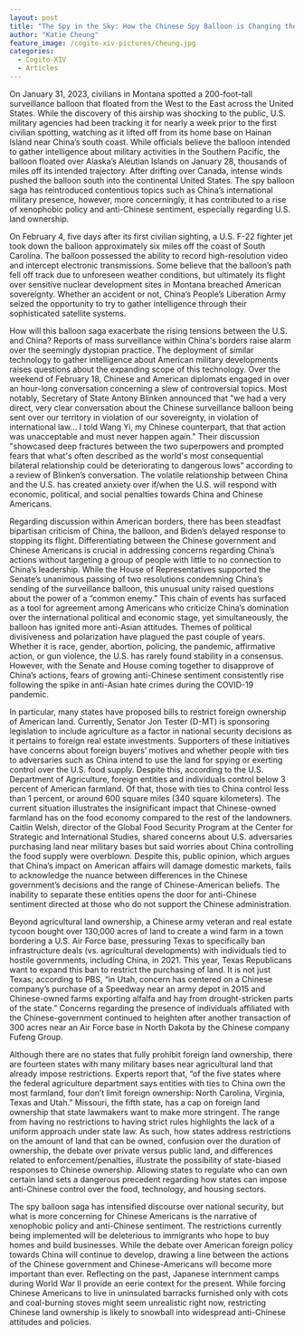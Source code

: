 ```yaml
---
layout: post
title: "The Spy in the Sky: How the Chinese Spy Balloon is Changing the Conversation about Land Ownership"
author: "Katie Cheung"
feature_image: /cogito-xiv-pictures/cheung.jpg
categories:
  - Cogito-XIV
  - Articles
---
```

On January 31, 2023, civilians in Montana spotted a 200-foot-tall surveillance balloon that floated from the West to the East across the United States. While the discovery of this airship was shocking to the public, U.S. military agencies had been tracking it for nearly a week prior to the first civilian spotting, watching as it lifted off from its home base on Hainan Island near China’s south coast. While officials believe the balloon intended to gather intelligence about military activities in the Southern Pacific, the balloon floated over Alaska’s Aleutian Islands on January 28, thousands of miles off its intended trajectory. After drifting over Canada, intense winds pushed the balloon south into the continental United States. The spy balloon saga has reintroduced contentious topics such as China’s international military presence, however, more concerningly, it has contributed to a rise of xenophobic policy and anti-Chinese sentiment, especially regarding U.S. land ownership.

On February 4, five days after its first civilian sighting, a U.S. F-22 fighter jet took down the balloon approximately six miles off the coast of South Carolina. The balloon possessed the ability to record high-resolution video and intercept electronic transmissions. Some believe that the balloon’s path fell off track due to unforeseen weather conditions, but ultimately its flight over sensitive nuclear development sites in Montana breached American sovereignty. Whether an accident or not, China’s People’s Liberation Army seized the opportunity to try to gather intelligence through their sophisticated satellite systems. 

How will this balloon saga exacerbate the rising tensions between the U.S. and China? Reports of mass surveillance within China's borders raise alarm over the seemingly dystopian practice. The deployment of similar technology to gather intelligence about American military developments raises questions about the expanding scope of this technology. Over the weekend of February 18, Chinese and American diplomats engaged in over an hour-long conversation concerning a slew of controversial topics. Most notably, Secretary of State Antony Blinken announced that "we had a very direct, very clear conversation about the Chinese surveillance balloon being sent over our territory in violation of our sovereignty, in violation of international law… I told Wang Yi, my Chinese counterpart, that that action was unacceptable and must never happen again." Their discussion "showcased deep fractures between the two superpowers and prompted fears that what's often described as the world's most consequential bilateral relationship could be deteriorating to dangerous lows” according to a review of Blinken’s conversation. The volatile relationship between China and the U.S. has created anxiety over if/when the U.S. will respond with economic, political, and social penalties towards China and Chinese Americans. 

Regarding discussion within American borders, there has been steadfast bipartisan criticism of China, the balloon, and Biden’s delayed response to stopping its flight. Differentiating between the Chinese government and Chinese Americans is crucial in addressing concerns regarding China’s actions without targeting a group of people with little to no connection to China’s leadership. While the House of Representatives supported the Senate’s unanimous passing of two resolutions condemning China’s sending of the surveillance balloon, this unusual unity raised questions about the power of a “common enemy.” This chain of events has surfaced as a tool for agreement among Americans who criticize China’s domination over the international political and economic stage, yet simultaneously, the balloon has ignited more anti-Asian attitudes. Themes of political divisiveness and polarization have plagued the past couple of years. Whether it is race, gender, abortion, policing, the pandemic, affirmative action, or gun violence, the U.S. has rarely found stability in a consensus. However, with the Senate and House coming together to disapprove of China’s actions, fears of growing anti-Chinese sentiment consistently rise following the spike in anti-Asian hate crimes during the COVID-19 pandemic.

In particular, many states have proposed bills to restrict foreign ownership of American land. Currently, Senator Jon Tester (D-MT) is sponsoring legislation to include agriculture as a factor in national security decisions as it pertains to foreign real estate investments. Supporters of these initiatives have concerns about foreign buyers’ motives and whether people with ties to adversaries such as China intend to use the land for spying or exerting control over the U.S. food supply. Despite this, according to the U.S. Department of Agriculture, foreign entities and individuals control below 3 percent of American farmland. Of that, those with ties to China control less than 1 percent, or around 600 square miles (340 square kilometers). The current situation illustrates the insignificant impact that Chinese-owned farmland has on the food economy compared to the rest of the landowners. Caitlin Welsh, director of the Global Food Security Program at the Center for Strategic and International Studies, shared concerns about U.S. adversaries purchasing land near military bases but said worries about China controlling the food supply were overblown. Despite this, public opinion, which argues that China’s impact on American affairs will damage domestic markets, fails to acknowledge the nuance between differences in the Chinese government’s decisions and the range of Chinese-American beliefs. The inability to separate these entities opens the door for anti-Chinese sentiment directed at those who do not support the Chinese administration. 

Beyond agricultural land ownership, a Chinese army veteran and real estate tycoon bought over 130,000 acres of land to create a wind farm in a town bordering a U.S. Air Force base, pressuring Texas to specifically ban infrastructure deals (vs. agricultural developments) with individuals tied to hostile governments, including China, in 2021. This year, Texas Republicans want to expand this ban to restrict the purchasing of land. It is not just Texas; according to PBS, “in Utah, concern has centered on a Chinese company’s purchase of a Speedway near an army depot in 2015 and Chinese-owned farms exporting alfalfa and hay from drought-stricken parts of the state.” Concerns regarding the presence of individuals affiliated with the Chinese-government continued to heighten after another transaction of 300 acres near an Air Force base in North Dakota by the Chinese company Fufeng Group.

Although there are no states that fully prohibit foreign land ownership, there are fourteen states with many military bases near agricultural land that already impose restrictions. Experts report that, “of the five states where the federal agriculture department says entities with ties to China own the most farmland, four don’t limit foreign ownership: North Carolina, Virginia, Texas and Utah.” Missouri, the fifth state, has a cap on foreign land ownership that state lawmakers want to make more stringent. The range from having no restrictions to having strict rules highlights the lack of a uniform approach under state law. As such, how states address restrictions on the amount of land that can be owned, confusion over the duration of ownership, the debate over private versus public land, and differences related to enforcement/penalties, illustrate the possibility of state-biased responses to Chinese ownership. Allowing states to regulate who can own certain land sets a dangerous precedent regarding how states can impose anti-Chinese control over the food, technology, and housing sectors.

The spy balloon saga has intensified discourse over national security, but what is more concerning for Chinese Americans is the narrative of xenophobic policy and anti-Chinese sentiment. The restrictions currently being implemented will be deleterious to immigrants who hope to buy homes and build businesses. While the debate over American foreign policy towards China will continue to develop, drawing a line between the actions of the Chinese government and Chinese-Americans will become more important than ever. Reflecting on the past, Japanese internment camps during World War II provide an eerie context for the present. While forcing Chinese Americans to live in uninsulated barracks furnished only with cots and coal-burning stoves might seem unrealistic right now, restricting Chinese land ownership is likely to snowball into widespread anti-Chinese attitudes and policies.